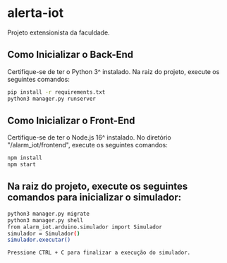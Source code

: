 # alerta-iot

Projeto extensionista da faculdade.

## Como Inicializar o Back-End

Certifique-se de ter o Python 3^ instalado. Na raiz do projeto, execute os seguintes comandos:

```bash
pip install -r requirements.txt
python3 manager.py runserver
```

## Como Inicializar o Front-End

Certifique-se de ter o Node.js 16^ instalado. No diretório "/alarm_iot/frontend", execute os seguintes comandos:

```bash
npm install
npm start
```

## Na raiz do projeto, execute os seguintes comandos para inicializar o simulador:

```bash
python3 manager.py migrate
python3 manager.py shell
from alarm_iot.arduino.simulador import Simulador
simulador = Simulador()
simulador.executar()

Pressione CTRL + C para finalizar a execução do simulador.
```
